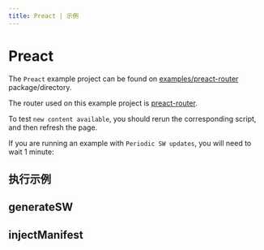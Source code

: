 ```yaml
---
title: Preact | 示例
---
```


# Preact

The `Preact` example project can be found on [examples/preact-router](https://github.com/vite-pwa/vite-plugin-pwa/tree/main/examples/preact-router) package/directory.

The router used on this example project is [preact-router](https://github.com/preactjs/preact-router).

To test `new content available`, you should rerun the corresponding script, and then refresh the page.

If you are running an example with `Periodic SW updates`, you will need to wait 1 minute:
<HeuristicWorkboxWindow />

## 执行示例

<RunExamples />

## generateSW

<ExamplesGenerateSW />

## injectManifest

<ExamplesInjectManifest />
